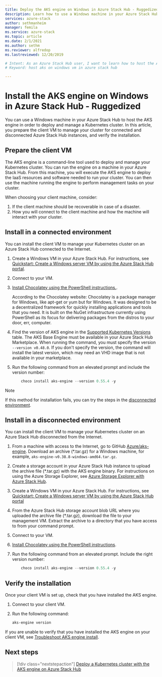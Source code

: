 ```yaml
---
title: Deploy the AKS engine on Windows in Azure Stack Hub - Ruggedized
description: Learn how to use a Windows machine in your Azure Stack Hub to host the AKS engine in order to deploy and manage a Kubernetes cluster.
services: azure-stack
author: sethmanheim
manager: femila
ms.service: azure-stack
ms.topic: article
ms.date: 2/1/2021
ms.author: sethm
ms.reviewer: alfredop
ms.lastreviewed: 12/20/2019

# Intent: As an Azure Stack Hub user, I want to learn how to host the AKS engine on a Windows VM so that I can deploy the AKS engine on Windows in Azure Stack Hub.
# Keyword: host aks on windows vm in azure stack hub 

---
```



# Install the AKS engine on Windows in Azure Stack Hub - Ruggedized

You can use a Windows machine in your Azure Stack Hub to host the AKS engine in order to deploy and manage a Kubernetes cluster. In this article, you prepare the client VM to manage your cluster for connected and disconnected Azure Stack Hub instances, and verify the installation.
<!-- TZLASDKFIX2 Line above was previously:
In this article, we look at preparing the client VM to manage your cluster for both connected and disconnected Azure Stack Hub instances, check the install, and setting up the client VM on the ASDK.
-->
## Prepare the client VM

The AKS engine is a command-line tool used to deploy and manage your Kubernetes cluster. You can run the engine on a machine in your Azure Stack Hub. From this machine, you will execute the AKS engine to deploy the IaaS resources and software needed to run your cluster. You can then use the machine running the engine to perform management tasks on your cluster.

When choosing your client machine, consider:

1. If the client machine should be recoverable in case of a disaster.
3. How you will connect to the client machine and how the machine will interact with your cluster.

## Install in a connected environment

You can install the client VM to manage your Kubernetes cluster on an Azure Stack Hub connected to the Internet.

1. Create a Windows VM in your Azure Stack Hub. For instructions, see [Quickstart: Create a Windows server VM by using the Azure Stack Hub portal](../../user/azure-stack-quick-windows-portal.md).
2. Connect to your VM.
3. [Install Chocolatey using the PowerShell instructions.](https://chocolatey.org/install#install-with-powershellexe). 

    According to the Chocolatey website: Chocolatey is a package manager for Windows, like apt-get or yum but for Windows. It was designed to be a decentralized framework for quickly installing applications and tools that you need. It is built on the NuGet infrastructure currently using PowerShell as its focus for delivering packages from the distros to your door, err, computer.
4. Find the version of AKS engine in the [Supported Kubernetes Versions](https://github.com/Azure/aks-engine/blob/master/docs/topics/azure-stack.md#supported-aks-engine-versions) table. The AKS Base Engine must be available in your Azure Stack Hub Marketplace. When running the command, you must specify the version `--version v0.48.0`. If you don't specify the version, the command will install the latest version, which may need an VHD image that is not available in your marketplace.
5. Run the following command from an elevated prompt and include the version number:

    ```PowerShell  
        choco install aks-engine --version 0.55.4 -y
    ```

> [!NOTE]  
> If this method for installation fails, you can try the steps in the [disconnected environment](#install-in-a-disconnected-environment).

## Install in a disconnected environment

You can install the client VM to manage your Kubernetes cluster on an Azure Stack Hub disconnected from the Internet.

1.  From a machine with access to the Internet, go to GitHub [Azure/aks-engine](https://github.com/Azure/aks-engine/releases/latest). Download an archive (*.tar.gz) for a Windows machine, for example, `aks-engine-v0.38.8-windows-amd64.tar.gz`.

2.  Create a storage account in your Azure Stack Hub instance to upload the archive file (*.tar.gz) with the AKS engine binary. For instructions on using the Azure Storage Explorer, see [Azure Storage Explorer with Azure Stack Hub](../../user/azure-stack-storage-connect-se.md).

3. Create a Windows VM in your Azure Stack Hub. For instructions, see [Quickstart: Create a Windows server VM by using the Azure Stack Hub portal](../../user/azure-stack-quick-windows-portal.md)

4.  From the Azure Stack Hub storage account blob URL where you uploaded the archive file (*.tar.gz), download the file to your management VM. Extract the archive to a directory that you have access to from your command prompt.

5. Connect to your VM.

6. [Install Chocolatey using the PowerShell instructions](https://chocolatey.org/install#install-with-powershellexe). 

7.  Run the following command from an elevated prompt. Include the right version number:

    ```PowerShell  
        choco install aks-engine --version 0.55.4 -y
    ```

## Verify the installation

Once your client VM is set up, check that you have installed the AKS engine.

1. Connect to your client VM.
2. Run the following command:

    ```PowerShell  
    aks-engine version
    ```

If you are unable to verify that you have installed the AKS engine on your client VM, see [Troubleshoot AKS engine install](../../user/azure-stack-kubernetes-aks-engine-troubleshoot.md).

## Next steps

> [!div class="nextstepaction"]
> [Deploy a Kubernetes cluster with the AKS engine on Azure Stack Hub](../../user/azure-stack-kubernetes-aks-engine-deploy-cluster.md)
